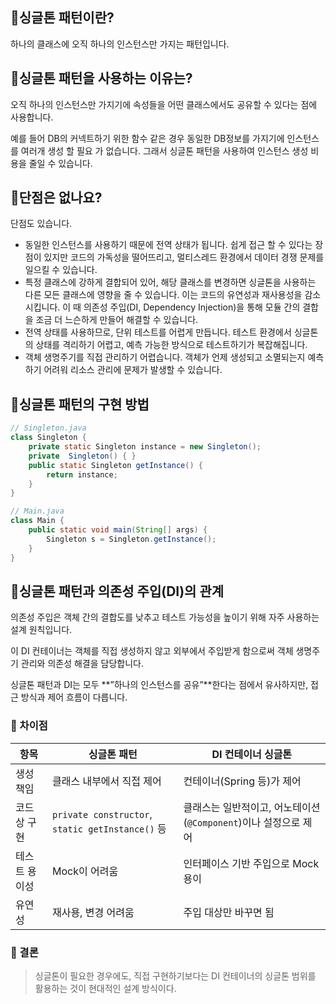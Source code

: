 ## 🔹싱글톤 패턴이란?

하나의 클래스에 오직 하나의 인스턴스만 가지는 패턴입니다.

## 🔹싱글톤 패턴을 사용하는 이유는?

오직 하나의 인스턴스만 가지기에 속성들을 어떤 클래스에서도 공유할 수 있다는 점에 사용합니다.

예를 들어 DB의 커넥트하기 위한 함수 같은 경우 동일한 DB정보를 가지기에 인스턴스를 여러개 생성 할 필요 가 없습니다. 그래서 싱글톤 패턴을 사용하여 인스턴스 생성 비용을 줄일 수 있습니다.

## 🔹단점은 없나요?

단점도 있습니다.

- 동일한 인스턴스를 사용하기 때문에 전역 상태가 됩니다. 쉽게 접근 할 수 있다는 장점이 있지만 코드의 가독성을 떨어뜨리고, 멀티스레드 환경에서 데이터 경쟁 문제를 일으킬 수 있습니다.
- 특정 클래스에 강하게 결합되어 있어, 해당 클래스를 변경하면 싱글톤을 사용하는 다른 모든 클래스에 영향을 줄 수 있습니다. 이는 코드의 유연성과 재사용성을 감소시킵니다. 이 때 의존성 주입(DI, Dependency Injection)을 통해 모듈 간의 결합을 조금 더 느슨하게 만들어 해결할 수 있습니다.
- 전역 상태를 사용하므로, 단위 테스트를 어렵게 만듭니다. 테스트 환경에서 싱글톤의 상태를 격리하기 어렵고, 예측 가능한 방식으로 테스트하기가 복잡해집니다.
- 객체 생명주기를 직접 관리하기 어렵습니다. 객체가 언제 생성되고 소멸되는지 예측하기 어려워 리소스 관리에 문제가 발생할 수 있습니다.

## 🔹싱글톤 패턴의 구현 방법

```java
// Singleton.java
class Singleton {
	private static Singleton instance = new Singleton();
	private  Singleton() { }
	public static Singleton getInstance() {
		return instance;
	}
}

// Main.java
class Main {
	public static void main(String[] args) {
		Singleton s = Singleton.getInstance();
	}
}
```

## 🔹싱글톤 패턴과 의존성 주입(DI)의 관계

의존성 주입은 객체 간의 결합도를 낮추고 테스트 가능성을 높이기 위해 자주 사용하는 설계 원칙입니다.

이 DI 컨테이너는 객체를 직접 생성하지 않고 외부에서 주입받게 함으로써 객체 생명주기 관리와 의존성 해결을 담당합니다.

싱글톤 패턴과 DI는 모두 **”하나의 인스턴스를 공유”**한다는 점에서 유사하지만, 접근 방식과 제어 흐름이 다릅니다.

### 🔹 차이점

| 항목 | 싱글톤 패턴 | DI 컨테이너 싱글톤 |
| --- | --- | --- |
| 생성 책임 | 클래스 내부에서 직접 제어 | 컨테이너(Spring 등)가 제어 |
| 코드 상 구현 | `private constructor`, `static getInstance()` 등 | 클래스는 일반적이고, 어노테이션(`@Component`)이나 설정으로 제어 |
| 테스트 용이성 | Mock이 어려움 | 인터페이스 기반 주입으로 Mock 용이 |
| 유연성 | 재사용, 변경 어려움 | 주입 대상만 바꾸면 됨 |

### 🔹 결론

> 싱글톤이 필요한 경우에도, 직접 구현하기보다는 DI 컨테이너의 싱글톤 범위를 활용하는 것이 현대적인 설계 방식이다.
>